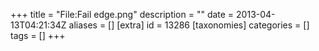 +++
title = "File:Fail edge.png"
description = ""
date = 2013-04-13T04:21:34Z
aliases = []
[extra]
id = 13286
[taxonomies]
categories = []
tags = []
+++


